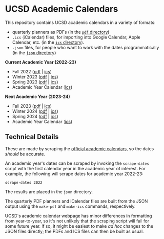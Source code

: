 # UCSD Academic Calendars

This repository contains UCSD academic calendars in a variety of formats:
- quarterly planners as PDFs (in the [`pdf` directory](https://github.com/eldridgejm/ucsd_academic_calendars/tree/main/pdf))
- `.ics` (iCalendar) files, for importing into Google Calendar, Apple Calendar, etc. (in the [`ics` directory](https://github.com/eldridgejm/ucsd_academic_calendars/tree/main/ics)).
- `.json` files, for people who want to work with the dates programmatically (in the [`json` directory](https://github.com/eldridgejm/ucsd_academic_calendars/tree/main/json))

**Current Academic Year (2022-23)**

- Fall 2022 ([pdf](https://github.com/eldridgejm/ucsd_academic_calendars/raw/main/pdf/2022-2023/Fall-2022.pdf) | [ics](https://github.com/eldridgejm/ucsd_academic_calendars/raw/main/ics/2022-2023/Fall-2022.ics))
- Winter 2023 ([pdf](https://github.com/eldridgejm/ucsd_academic_calendars/raw/main/pdf/2022-2023/Winter-2023.pdf) | [ics](https://github.com/eldridgejm/ucsd_academic_calendars/raw/main/ics/2022-2023/Winter-2023.ics))
- Spring 2023 ([pdf](https://github.com/eldridgejm/ucsd_academic_calendars/raw/main/pdf/2022-2023/Spring-2023.pdf) | [ics](https://github.com/eldridgejm/ucsd_academic_calendars/raw/main/ics/2022-2023/Spring-2023.ics))
- Academic Year Calendar ([ics](https://github.com/eldridgejm/ucsd_academic_calendars/raw/main/ics/2022-2023/Academic-Year-2022-2023.ics))

**Next Academic Year (2023-24)**

- Fall 2023 ([pdf](https://github.com/eldridgejm/ucsd_academic_calendars/raw/main/pdf/2023-2024/Fall-2023.pdf) | [ics](https://github.com/eldridgejm/ucsd_academic_calendars/raw/main/ics/2023-2024/Fall-2023.ics))
- Winter 2024 ([pdf](https://github.com/eldridgejm/ucsd_academic_calendars/raw/main/pdf/2023-2024/Winter-2024.pdf) | [ics](https://github.com/eldridgejm/ucsd_academic_calendars/raw/main/ics/2023-2024/Winter-2024.ics))
- Spring 2024 ([pdf](https://github.com/eldridgejm/ucsd_academic_calendars/raw/main/pdf/2023-2024/Spring-2024.pdf) | [ics](https://github.com/eldridgejm/ucsd_academic_calendars/raw/main/ics/2023-2024/Spring-2024.ics))
- Academic Year Calendar ([ics](https://github.com/eldridgejm/ucsd_academic_calendars/raw/main/ics/2023-2024/Academic-Year-2023-2024.ics))

## Technical Details

These are made by scraping the [official academic
calendars](https://blink.ucsd.edu/instructors/resources/academic/calendars), so
the dates _should_ be accurate.

An academic year's dates can be scraped by invoking the `scrape-dates` script
with the first calendar year in the academic year of interest. For example, the
following will scrape dates for academic year 2022-23:

```
scrape-dates 2022
```

The results are placed in the `json` directory.

The quarterly PDF planners and iCalendar files are built from the JSON output
using the `make-pdf` and `make-ics` commands, respectively.

UCSD's academic calendar webpage has minor differences in formatting from
year-to-year, so it's not unlikely that the scraping script will fail for some
future year. If so, it might be easiest to make *ad hoc* changes to the JSON
files directly; the PDFs and ICS files can then be built as usual.
